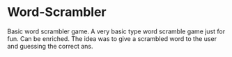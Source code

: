 # Word-Scrambler
Basic word scrambler game.
A very basic type word scramble game just for fun. Can be enriched. The idea was to give a scrambled word to the user and guessing the correct ans.
